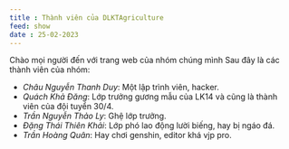 ```yaml
---
title : Thành viên của DLKTAgriculture
feed: show
date : 25-02-2023
---
```


Chào mọi người đến với trang web của nhóm chúng mình
Sau đây là các thành viên của nhóm:
  + <i>Châu Nguyễn Thanh Duy</i>: Một lập trình viên, hacker.
  + <i>Quách Khả Đăng</i>: Lớp trưởng gương mẫu của LK14 và cũng là thành viên của đội tuyển 30/4.
  + <i>Trần Nguyễn Thảo Ly</i>: Ghệ lớp trưởng.
  + <i>Đặng Thái Thiên Khải</i>: Lớp phó lao động lười biếng, hay bị ngáo đá.
  + <i>Trần Hoàng Quân</i>: Hay chơi genshin, editor khá vjp pro.
